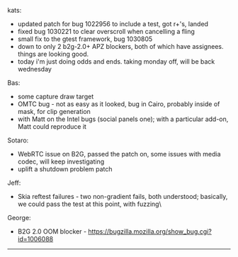 kats:
* updated patch for bug 1022956 to include a test, got r+'s, landed
* fixed bug 1030221 to clear overscroll when cancelling a fling
* small fix to the gtest framework, bug 1030805
* down to only 2 b2g-2.0+ APZ blockers, both of which have assignees. things are looking good.
* today i'm just doing odds and ends. taking monday off, will be back wednesday

Bas:
* some capture draw target
* OMTC bug - not as easy as it looked, bug in Cairo, probably inside of mask, for clip generation
* with Matt on the Intel bugs (social panels one); with a particular add-on, Matt could reproduce it

Sotaro:
* WebRTC issue on B2G, passed the patch on, some issues with media codec, will keep investigating
* uplift a shutdown problem patch

Jeff:
* Skia reftest failures - two non-gradient fails, both understood; basically, we could pass the test at this point, with fuzzing\

George:
* B2G 2.0 OOM blocker - https://bugzilla.mozilla.org/show_bug.cgi?id=1006088

________________


